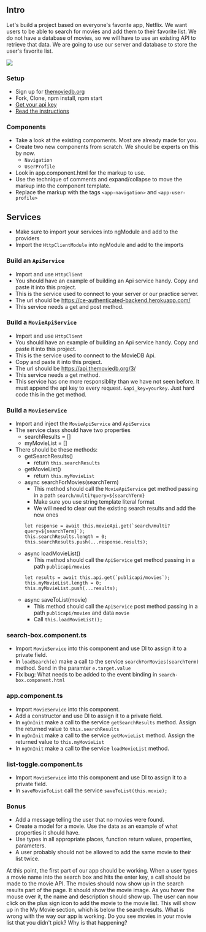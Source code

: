 ## Intro
Let's build a project based on everyone's favorite app, Netflix. We want users to be able to search for movies and add them to their favorite list. We do not have a database of movies, so we will have to use an existing API to retrieve that data. We are going to use our server and database to store the user's favorite list. 

<img src="demo.gif">

### Setup
* Sign up for [themoviedb.org](https://www.themoviedb.org/documentation/api)
* Fork, Clone, npm install, npm start
* [Get your api key](https://www.themoviedb.org/settings/api)
* [Read the instructions](https://developers.themoviedb.org/3/getting-started/introduction)

### Components
* Take a look at the existing compoments. Most are already made for you.
* Create two new components from scratch. We should be experts on this by now.
    * `Navigation`
    * `UserProfile`
* Look in app.component.html for the markup to use.
* Use the technique of comments and expand/collapse to move the markup into the component template.
* Replace the markup with the tags `<app-navigation>` and `<app-user-profile>`

## Services
* Make sure to import your services into ngModule and add to the providers
* Import the `HttpClientModule` into ngModule and add to the imports

### Build an `ApiService`
* Import and use `HttpClient`
* You should have an example of building an Api service handy. Copy and paste it into this project.
* This is the service used to connect to your server or our practice server.
* The url should be https://ce-authenticated-backend.herokuapp.com/
* This service needs a get and post method.

### Build a `MovieApiService`
* Import and use `HttpClient`
* You should have an example of building an Api service handy. Copy and paste it into this project.
* This is the service used to connect to the MovieDB Api.
* Copy and paste it into this project.
* The url should be https://api.themoviedb.org/3/
* This service needs a get method.
* This service has one more responsiblity than we have not seen before. It must append the api key to every request. `&api_key=yourkey`. Just hard code this in the get method.

### Build a `MovieService`
* Import and inject the `MovieApiService` and `ApiService`
* The service class should have two properties
    * searchResults = []
    * myMovieList = []
* There should be these methods:
    * getSearchResults()
        * return `this.searchResults`
    * getMovieList()
        * return `this.myMovieList`
    * async searchForMovies(searchTerm)
        * This method should call the `MovieApiService` get method passing in a path `search/multi?query=${searchTerm}`
        * Make sure you use string template literal format
        * We will need to clear out the existing search results and add the new ones
        ```
        let response = await this.movieApi.get(`search/multi?query=${searchTerm}`);
        this.searchResults.length = 0;
        this.searchResults.push(...response.results);
        ```
    * async loadMovieList()
        * This method should call the `ApiService` get method passing in a path `publicapi/movies`
        ```
        let results = await this.api.get(`publicapi/movies`);
        this.myMovieList.length = 0;
        this.myMovieList.push(...results);
        ```
    * async saveToList(movie)
        * This method should call the `ApiService` post method passing in a path `publicapi/movies` and data `movie`
        * Call `this.loadMovieList();`


### search-box.component.ts
* Import `MovieService` into this component and use DI to assign it to a private field.
* In `loadSearch(e)` make a call to the service `searchForMovies(searchTerm)` method. Send in the paramter `e.target.value`
* Fix bug: What needs to be added to the event binding in `search-box.component.html`

### app.component.ts
* Import `MovieService` into this component.
* Add a constructor and use DI to assign it to a private field.
* In `ngOnInit` make a call to the service `getSearchResults` method. Assign the returned value to `this.searchResults`
* In `ngOnInit` make a call to the service `getMovieList` method. Assign the returned value to `this.myMovieList`
* In `ngOnInit` make a call to the service `loadMovieList` method. 

### list-toggle.component.ts
* Import `MovieService` into this component and use DI to assign it to a private field.
* In `saveMovieToList` call the service `saveToList(this.movie);`

### Bonus
* Add a message telling the user that no movies were found.
* Create a model for a movie. Use the data as an example of what properties it should have.
* Use types in all appropriate places, function return values, properties, parameters.
* A user probably should not be allowed to add the same movie to their list twice.

At this point, the first part of our app should be working. When a user types a movie name into the search box and hits the enter key, a call should be made to the movie API. The movies should now show up in the search results part of the page. It should show the movie image. As you hover the mouse over it, the name and description should show up. The user can now click on the plus sign icon to add the movie to the movie list. This will show up in the My Movie section, which is below the search results.  What is wrong with the way our app is working. Do you see movies in your movie list that you didn't pick? Why is that happening?